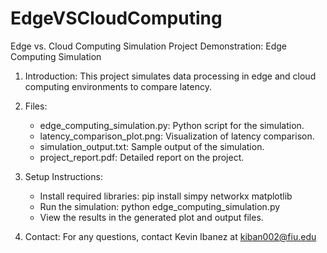 # EdgeVSCloudComputing
Edge vs. Cloud Computing Simulation
Project Demonstration: Edge Computing Simulation

1. Introduction:
   This project simulates data processing in edge and cloud computing environments to compare latency.

2. Files:
   - edge_computing_simulation.py: Python script for the simulation.
   - latency_comparison_plot.png: Visualization of latency comparison.
   - simulation_output.txt: Sample output of the simulation.
   - project_report.pdf: Detailed report on the project.

3. Setup Instructions:
   - Install required libraries: pip install simpy networkx matplotlib
   - Run the simulation: python edge_computing_simulation.py
   - View the results in the generated plot and output files.

4. Contact:
   For any questions, contact Kevin Ibanez at kiban002@fiu.edu
